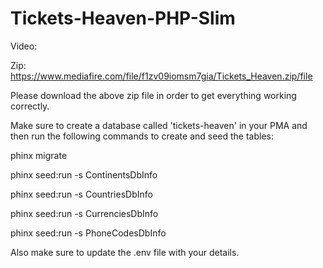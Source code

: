 # Tickets-Heaven-PHP-Slim

Video: 

Zip: https://www.mediafire.com/file/f1zv09iomsm7gia/Tickets_Heaven.zip/file

Please download the above zip file in order to get everything working correctly.

Make sure to create a database called 'tickets-heaven' in your PMA and then run the following commands to create and seed the tables:

phinx migrate

phinx seed:run -s ContinentsDbInfo

phinx seed:run -s CountriesDbInfo

phinx seed:run -s CurrenciesDbInfo

phinx seed:run -s PhoneCodesDbInfo

Also make sure to update the .env file with your details.
